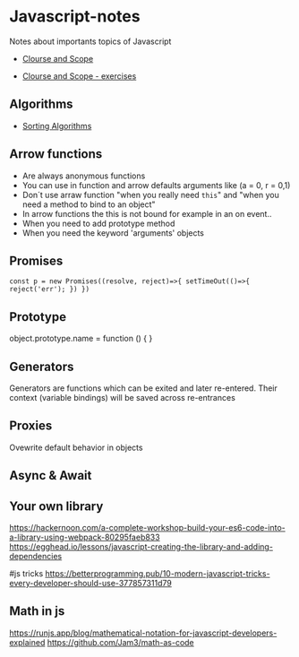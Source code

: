 # Javascript-notes

Notes about importants topics of Javascript 

* [Clourse and Scope](https://blog.bitsrc.io/a-beginners-guide-to-closures-in-javascript-97d372284dda)

* [Clourse and Scope - exercises](https://github.com/Bloc/mentor-exercises/blob/master/exercises/javascript/closure-scoping-exercises.md)


## Algorithms

* [Sorting Algorithms](https://github.com/yeb9925/sorting-algorithms-javascript)


## Arrow functions
- Are always anonymous functions
- You can use in function and arrow defaults arguments like (a = 0, r = 0,1)
- Don´t use arraw function "when you really need `this`" and "when you need a method to bind to an object"
- In arrow functions the this is not bound for example in an on event..
- When you need to add prototype method
- When you need the keyword 'arguments' objects


## Promises

`const p = new Promises((resolve, reject)=>{
 setTimeOut(()=>{
    reject('err');
 })
})` 

## Prototype
object.prototype.name = function () { }

## Generators
Generators are functions which can be exited and later re-entered. Their context (variable bindings) will be saved across re-entrances

## Proxies
Ovewrite default behavior in objects

## Async & Await



## Your own library
https://hackernoon.com/a-complete-workshop-build-your-es6-code-into-a-library-using-webpack-80295faeb833
https://egghead.io/lessons/javascript-creating-the-library-and-adding-dependencies

#js tricks
https://betterprogramming.pub/10-modern-javascript-tricks-every-developer-should-use-377857311d79


## Math in js
https://runjs.app/blog/mathematical-notation-for-javascript-developers-explained
https://github.com/Jam3/math-as-code
